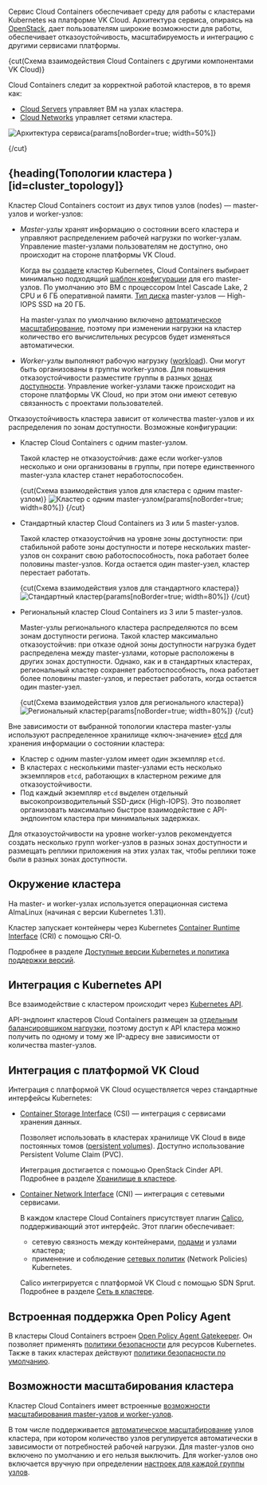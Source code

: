 Сервис Cloud Containers обеспечивает среду для работы с кластерами Kubernetes на платформе VK Cloud. Архитектура сервиса, опираясь на [OpenStack](https://www.openstack.org/), дает пользователям широкие возможности для работы, обеспечивает отказоустойчивость, масштабируемость и интеграцию с другими сервисами платформы.

{cut(Схема взаимодействия Cloud Containers с другими компонентами VK Cloud)}

Cloud Containers следит за корректной работой кластеров, в то время как:

- [Cloud Servers](/ru/computing/iaas) управляет ВМ на узлах кластера.
- [Cloud Networks](/ru/networks/vnet) управляет сетями кластера.

![Архитектура сервиса](/ru/kubernetes/k8s/assets/k8s_arch.png){params[noBorder=true; width=50%]}

{/cut}

## {heading(Топологии кластера )[id=cluster_topology]}

Кластер Cloud Containers состоит из двух типов узлов (nodes) — master-узлов и worker-узлов:

- _Master-узлы_ хранят информацию о состоянии всего кластера и управляют распределением рабочей нагрузки по worker-узлам. Управление master-узлами пользователям не доступно, оно происходит на стороне платформы VK Cloud.

   Когда вы [создаете](/ru/kubernetes/k8s/instructions/create-cluster) кластер Kubernetes, Cloud Containers выбирает минимально подходящий [шаблон конфигурации](/ru/computing/iaas/concepts/vm/flavor) для его master-узлов. По умолчанию это ВМ с процессором Intel Cascade Lake, 2 CPU и 6 ГБ оперативной памяти. [Тип диска](/ru/kubernetes/k8s/concepts/storage#supported_storage_types) master-узлов — High-IOPS SSD на 20 ГБ. 
   
   На master-узлах по умолчанию включено [автоматическое масштабирование](/ru/kubernetes/k8s/concepts/scale#tipy_masshtabirovaniya), поэтому при изменении нагрузки на кластер количество его вычислительных ресурсов будет изменяться автоматически.

- _Worker-узлы_ выполняют рабочую нагрузку ([workload](https://kubernetes.io/docs/concepts/workloads/)). Они могут быть организованы в группы worker-узлов. Для повышения отказоустойчивости разместите группы в разных [зонах доступности](/ru/start/concepts/architecture#az). Управление worker-узлами также происходит на стороне платформы VK Cloud, но при этом они имеют сетевую связанность с проектами пользователей. 

Отказоустойчивость кластера зависит от количества master-узлов и их распределения по зонам доступности. Возможные конфигурации:

- Кластер Cloud Containers с одним master-узлом.

  Такой кластер не отказоустойчив: даже если worker-узлов несколько и они организованы в группы, при потере единственного master-узла кластер станет неработоспособен.

   {cut(Схема взаимодействия узлов для кластера с одним master-узлом)}
   ![Кластер с одним master-узлом](/ru/kubernetes/k8s/assets/cluster_types_1.png){params[noBorder=true; width=80%]}
   {/cut}

- Стандартный кластер Cloud Containers из 3 или 5 master-узлов.

  Такой кластер отказоустойчив на уровне зоны доступности: при стабильной работе зоны доступности и потере нескольких master-узлов он сохранит свою работоспособность, пока работает более половины master-узлов. Когда остается один master-узел, кластер перестает работать. 

  {cut(Схема взаимодействия узлов для стандартного кластера)}  
  ![Стандартный кластер](/ru/kubernetes/k8s/assets/cluster_types_2.png){params[noBorder=true; width=80%]}
  {/cut}

- Региональный кластер Cloud Containers из 3 или 5 master-узлов.

  Master-узлы регионального кластера распределяются по всем зонам доступности региона. Такой кластер максимально отказоустойчив: при отказе одной зоны доступности нагрузка будет распределена между master-узлами, которые расположены в других зонах доступности. Однако, как и в стандартных кластерах, региональный кластер сохраняет работоспособность, пока работает более половины master-узлов, и перестает работать, когда остается один master-узел.

  {cut(Схема взаимодействия узлов для регионального кластера)}
  ![Региональный кластер](/ru/kubernetes/k8s/assets/cluster_types_3.png){params[noBorder=true; width=80%]}
  {/cut}

Вне зависимости от выбранной топологии кластера master-узлы используют распределенное хранилище «ключ-значение» [etcd](https://etcd.io/) для хранения информации о состоянии кластера:

- Кластер с одним master-узлом имеет один экземпляр `etcd`.
- В кластерах с несколькими master-узлами есть несколько экземпляров `etcd`, работающих в кластерном режиме для отказоустойчивости.
- Под каждый экземпляр `etcd` выделен отдельный высокопроизводительный SSD-диск (High-IOPS). Это позволяет организовать максимально быстрое взаимодействие с API-эндпоинтом кластера при минимальных задержках.

Для отказоустойчивости на уровне worker-узлов рекомендуется создать несколько групп worker-узлов в разных зонах доступности и размещать реплики приложения на этих узлах так, чтобы реплики тоже были в разных зонах доступности.

## Окружение кластера

На master- и worker-узлах используется операционная система AlmaLinux (начиная с версии Kubernetes 1.31).

Кластер запускает контейнеры через Kubernetes [Container Runtime Interface](https://kubernetes.io/docs/concepts/architecture/cri/) (CRI) с помощью CRI-O.

Подробнее в разделе [Доступные версии Kubernetes и политика поддержки версий](../versions).

## Интеграция с Kubernetes API

Все взаимодействие с кластером происходит через [Kubernetes API](https://kubernetes.io/ru/docs/concepts/overview/kubernetes-api/).

API-эндпоинт кластеров Cloud Containers размещен за [отдельным балансировщиком нагрузки](../network), поэтому доступ к API кластера можно получить по одному и тому же IP-адресу вне зависимости от количества master-узлов.

## Интеграция с платформой VK Cloud

Интеграция с платформой VK Cloud осуществляется через стандартные интерфейсы Kubernetes:

- [Container Storage Interface](https://kubernetes-csi.github.io/docs/) (CSI) — интеграция с сервисами хранения данных.

  Позволяет использовать в кластерах хранилище VK Cloud в виде постоянных томов ([persistent volumes](https://kubernetes.io/docs/concepts/storage/persistent-volumes/)).
  Доступно использование Persistent Volume Claim (PVC).

  Интеграция достигается с помощью OpenStack Cinder API. Подробнее в разделе [Хранилище в кластере](../storage).

- [Container Network Interface](https://kubernetes.io/docs/concepts/extend-kubernetes/compute-storage-net/network-plugins/) (CNI) — интеграция с сетевыми сервисами.

  В каждом кластере Cloud Containers присутствует плагин [Calico](https://projectcalico.docs.tigera.io/about/about-calico), поддерживающий этот интерфейс. Этот плагин обеспечивает:

  - сетевую связность между контейнерами, [подами](../../reference/pods) и узлами кластера;
  - применение и соблюдение [сетевых политик](https://kubernetes.io/docs/concepts/services-networking/network-policies/) (Network Policies) Kubernetes.

  Calico интегрируется с платформой VK Cloud с помощью SDN Sprut. Подробнее в разделе [Сеть в кластере](../network).

## Встроенная поддержка Open Policy Agent

В кластеры Cloud Containers встроен [Open Policy Agent Gatekeeper](../../reference/gatekeeper/). Он позволяет применять [политики безопасности](../security-policies) для ресурсов Kubernetes. Также в таких кластерах действуют [политики безопасности по умолчанию](/ru/kubernetes/k8s/concepts/security-policies#default_policies).

## Возможности масштабирования кластера

Кластер Cloud Containers имеет встроенные [возможности масштабирования master-узлов и worker-узлов](../scale).

В том числе поддерживается [автоматическое масштабирование](/ru/kubernetes/k8s/concepts/scale#autoscaling) узлов кластера, при котором количество узлов регулируется автоматически в зависимости от потребностей рабочей нагрузки. Для master-узлов оно включено по умолчанию и его нельзя выключить. Для worker-узлов оно включается вручную при определении [настроек для каждой группы узлов](/ru/kubernetes/k8s/instructions/helpers/node-group-settings).
